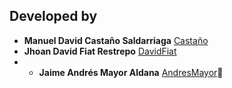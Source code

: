 ## Developed by

* **Manuel David Castaño Saldarriaga** [Castaño](https://github.com/manuelcastano)
* **Jhoan David Fiat Restrepo**  [DavidFiat](https://github.com/DavidFiat)
* * **Jaime Andrés Mayor Aldana**  [AndresMayor](https://github.com/AndresMayor)🚀
